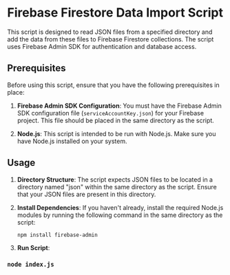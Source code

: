 # Firebase Firestore Data Import Script

This script is designed to read JSON files from a specified directory and add the data from these files to Firebase Firestore collections. The script uses Firebase Admin SDK for authentication and database access.

## Prerequisites

Before using this script, ensure that you have the following prerequisites in place:

1. **Firebase Admin SDK Configuration**: You must have the Firebase Admin SDK configuration file (`serviceAccountKey.json`) for your Firebase project. This file should be placed in the same directory as the script.

2. **Node.js**: This script is intended to be run with Node.js. Make sure you have Node.js installed on your system.

## Usage

1. **Directory Structure**: The script expects JSON files to be located in a directory named "json" within the same directory as the script. Ensure that your JSON files are present in this directory.

2. **Install Dependencies**: If you haven't already, install the required Node.js modules by running the following command in the same directory as the script:

    ```shell
    npm install firebase-admin
    ```

3. **Run Script**:

### `node index.js`
